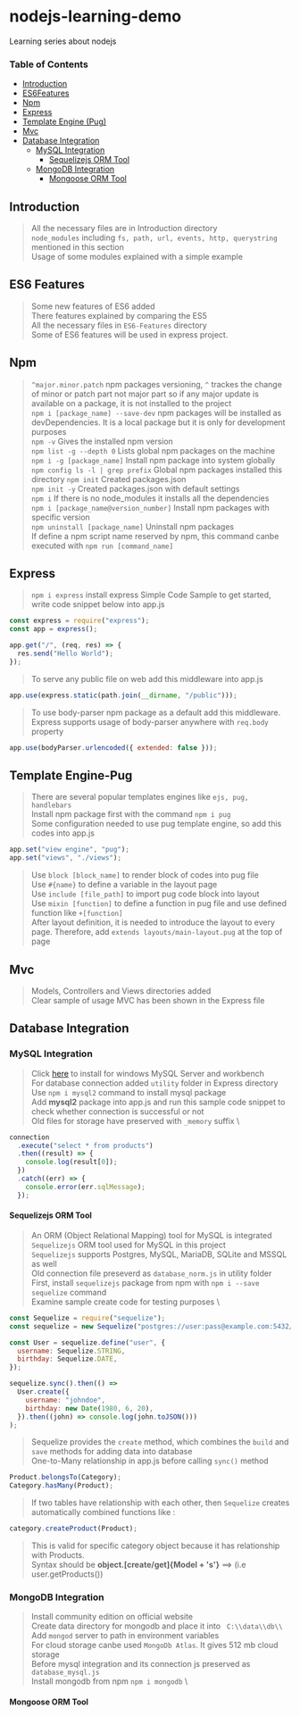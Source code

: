# nodejs-learning-demo

Learning series about nodejs

### Table of Contents

- [Introduction](#introduction)
- [ES6Features](#es6-features)
- [Npm](#npm)
- [Express](#express)
- [Template Engine (Pug)](#template-engine-pug)
- [Mvc](#mvc)
- [Database Integration](#database-integration)
  - [MySQL Integration](#mysql-integration)
    - [Sequelizejs ORM Tool](#sequelizejs-orm-tool)
  - [MongoDB Integration](#mongodb-integration)
    - [Mongoose ORM Tool](#mongoose-orm-tool)

## Introduction

> All the necessary files are in Introduction directory \
> `node_modules` including `fs, path, url, events, http, querystring` mentioned in this section \
> Usage of some modules explained with a simple example

## ES6 Features

> Some new features of ES6 added \
> There features explained by comparing the ES5 \
> All the necessary files in `ES6-Features` directory \
> Some of ES6 features will be used in express project.

## Npm

> `^major.minor.patch` npm packages versioning, `^` trackes the change of minor or patch part not major part so if any major update is available on a package, it is not installed to the project\
> `npm i [package_name] --save-dev` npm packages will be installed as devDependencies. It is a local package but it is only for development purposes \
> `npm -v` Gives the installed npm version \
> `npm list -g --depth 0` Lists global npm packages on the machine \
> `npm i -g [package_name]` Install npm package into system globally \
> `npm config ls -l | grep prefix` Global npm packages installed this directory
> `npm init` Created packages.json \
> `npm init -y` Created packages.json with default settings \
> `npm i` If there is no node_modules it installs all the dependencies \
> `npm i [package_name@version_number]` Install npm packages with specific version \
> `npm uninstall [package_name]` Uninstall npm packages \
> If define a npm script name reserved by npm, this command canbe executed with `npm run [command_name]`

## Express

> `npm i express` install express
> Simple Code Sample to get started, write code snippet below into app.js

```javascript
const express = require("express");
const app = express();

app.get("/", (req, res) => {
  res.send("Hello World");
});
```

> To serve any public file on web add this middleware into app.js

```javascript
app.use(express.static(path.join(__dirname, "/public")));
```

> To use body-parser npm package as a default add this middleware. Express supports usage of body-parser anywhere with `req.body` property

```javascript
app.use(bodyParser.urlencoded({ extended: false }));
```

## Template Engine-Pug

> There are several popular templates engines like `ejs, pug, handlebars` \
> Install npm package first with the command `npm i pug` \
> Some configuration needed to use pug template engine, so add this codes into app.js

```javascript
app.set("view engine", "pug");
app.set("views", "./views");
```

> Use `block [block_name]` to render block of codes into pug file \
> Use `#{name}` to define a variable in the layout page \
> Use `include [file_path]` to import pug code block into layout \
> Use `mixin [function]` to define a function in pug file and use defined function like `+[function]` \
> After layout definition, it is needed to introduce the layout to every page. Therefore, add `extends layouts/main-layout.pug` at the top of page

## Mvc

> Models, Controllers and Views directories added \
> Clear sample of usage MVC has been shown in the Express file

## Database Integration

### MySQL Integration

> Click [here](https://dev.mysql.com/downloads/installer/) to install for windows MySQL Server and workbench \
> For database connection added `utility` folder in Express directory \
> Use `npm i mysql2` command to install mysql package \
> Add **mysql2** package into app.js and run this sample code snippet to check whether connection is successful or not \
> Old files for storage have preserved with `_memory` suffix \

```javascript
connection
  .execute("select * from products")
  .then((result) => {
    console.log(result[0]);
  })
  .catch((err) => {
    console.error(err.sqlMessage);
  });
```

#### Sequelizejs ORM Tool

> An ORM (Object Relational Mapping) tool for MySQL is integrated \
> `Sequelizejs` ORM tool used for MySQL in this project \
> `Sequelizejs` supports Postgres, MySQL, MariaDB, SQLite and MSSQL as well \
> Old connection file preseverd as `database_norm.js` in utility folder \
> First, install `sequelizejs` package from npm with `npm i --save sequelize` command \
> Examine sample create code for testing purposes \

```javascript
const Sequelize = require("sequelize");
const sequelize = new Sequelize("postgres://user:pass@example.com:5432/dbname");

const User = sequelize.define("user", {
  username: Sequelize.STRING,
  birthday: Sequelize.DATE,
});

sequelize.sync().then(() =>
  User.create({
    username: "johndoe",
    birthday: new Date(1980, 6, 20),
  }).then((john) => console.log(john.toJSON()))
);
```

> Sequelize provides the `create` method, which combines the `build` and `save` methods for adding data into database \
> One-to-Many relationship in app.js before calling `sync()` method

```javascript
Product.belongsTo(Category);
Category.hasMany(Product);
```

> If two tables have relationship with each other, then `Sequelize` creates automatically combined functions like :

```javascript
category.createProduct(Product);
```

> This is valid for specific category object because it has relationship with Products.\
> Syntax should be **object.[create/get]{Model + 's'}** ==> (i.e user.getProducts())

### MongoDB Integration

> Install community edition on official website \
> Create data directory for mongodb and place it into ` C:\\data\\db\\` \
> Add `mongod` server to path in environment variables \
> For cloud storage canbe used `MongoDb Atlas`. It gives 512 mb cloud storage \
> Before mysql integration and its connection js preserved as `database_mysql.js` \
> Install mongodb from npm `npm i mongodb` \

#### Mongoose ORM Tool
